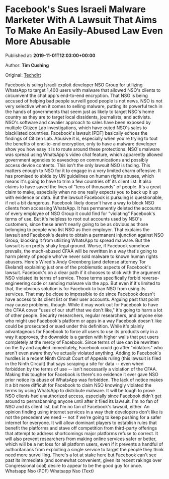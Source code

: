 
# Facebook's Sues Israeli Malware Marketer With A Lawsuit That Aims To Make An Easily-Abused Law Even More Abusable

Published at: **2019-11-01T12:03:00+00:00**

Author: **Tim Cushing**

Original: [Techdirt](https://www.techdirt.com/articles/20191031/18013043302/facebooks-sues-israeli-malware-marketer-with-lawsuit-that-aims-to-make-easily-abused-law-even-more-abusable.shtml)

Facebook is suing Israeli exploit developer NSO Group for utilizing WhatsApp to target 1,400 users with malware that allowed NSO's clients to circumvent the chat app's end-to-end encryption.
That NSO is being accused of helping bad people surveill good people is not news. NSO is not very selective when it comes to selling malware, putting its powerful tech in the hands of governments that seem just as likely to target NSO's home country as they are to target local dissidents, journalists, and activists. NSO's software and cavalier approach to sales have been exposed by multiple Citizen Lab investigations, which have outed NSO's sales to blacklisted countries.
Facebook's lawsuit [PDF] basically echoes the findings of Citizen Lab.
Abusive it is, especially when you're trying to tout the benefits of end-to-end encryption, only to have a malware developer show you how easy it is to route around these protections. NSO's malware was spread using WhatsApp's video chat feature, which apparently allowed government agencies to eavesdrop on communications and possibly access device contents.
This isn't the only lawsuit NSO is facing.
This matters enough to NSO for it to engage in a very limited charm offensive. It has promised to abide by UN guidelines on human rights abuses, which means it's going to have to trim a few countries off its client list. It also claims to have saved the lives of "tens of thousands" of people. It's a great claim to make, especially when no one really expects you to back up it up with evidence or data.
But the lawsuit Facebook is pursuing is questionable, if not a bit dangerous. Facebook likely doesn't have a way to block NSO clients from accessing WhatsApp. It has permanently deleted the accounts of every employee of NSO Group it could find for "violating" Facebook's terms of use. But it's helpless to root out accounts used by NSO's customers, since these aren't nearly going to be as obvious as those belonging to people who list NSO as their employer.
That explains the lawsuit and Facebook's desire to obtain a permanent injunction against NSO Group, blocking it from utilizing WhatsApp to spread malware. But the lawsuit is on pretty shaky legal ground. Worse, if Facebook somehow prevails, the much-abused CFAA will be rewritten in a way that's going to harm plenty of people who've never sold malware to known human rights abusers.
Here's Wired's Andy Greenberg (and defense attorney Tor Ekeland) explaining just one of the problematic aspects of Facebook's lawsuit.
Facebook's on a clear path if it chooses to stick with the argument NSO violated its terms of service. Those terms specifically forbid reverse-engineering code or sending malware via the app. But even if it's limited to that, the obvious solution is for Facebook to ban NSO from using its services. That may be close to impossible to do since Facebook doesn't have access to its client list or their user accounts. Arguing past that point may cause problems, though.
While it may work out for Facebook to have the CFAA cover "uses of our stuff that we don't like," it's going to harm a lot of other people. Security researchers, regular researchers, and anyone else who might use Facebook's platform or apps in a way Facebook doesn't like could be prosecuted or sued under this definition. While it's plainly advantageous for Facebook to force all users to use its products only in a way it approves, the downside is a garden with higher walls that put users completely at the mercy of Facebook. Since terms of use can be rewritten on the fly and applied immediately, Facebook could go after "violators" who aren't even aware they've actually violated anything.
Adding to Facebook's hurdles is a recent Ninth Circuit Court of Appeals ruling (this lawsuit is filed in the Ninth Circuit) that says scraping a site for data -- even when forbidden by the terms of use -- isn't necessarily a violation of the CFAA. Making this tougher for Facebook is there's no evidence it ever gave NSO prior notice its abuse of WhatsApp was forbidden. The lack of notice makes it a bit more difficult for Facebook to claim NSO knowingly violated the terms by using WhatsApp to distribute malware. It will be tough to prove NSO clients had unauthorized access, especially since Facebook didn't get around to permabanning anyone until after it filed its lawsuit.
I'm no fan of NSO and its client list, but I'm no fan of Facebook's lawsuit, either. An opinion finding using internet services in a way their developers don't like is not the precedent we need -- not if we're going to keep pushing for a safer internet for everyone. It will allow dominant players to establish rules that benefit the platforms and stave off competition from third-party offerings that attempt to address shortcomings major platforms refuse to correct. It will also prevent researchers from making online services safer or better, which will be a net loss for all platform users, even if it prevents a handful of authoritarians from exploiting a single service to target the people they think need more surveilling.
There's a lot at stake here but Facebook can't see past its immediate (and somewhat convenient, given its recent rakings over Congressional coal) desire to appear to be the good guy for once.
Whatsapp Nso (PDF) Whatsapp Nso (Text)
